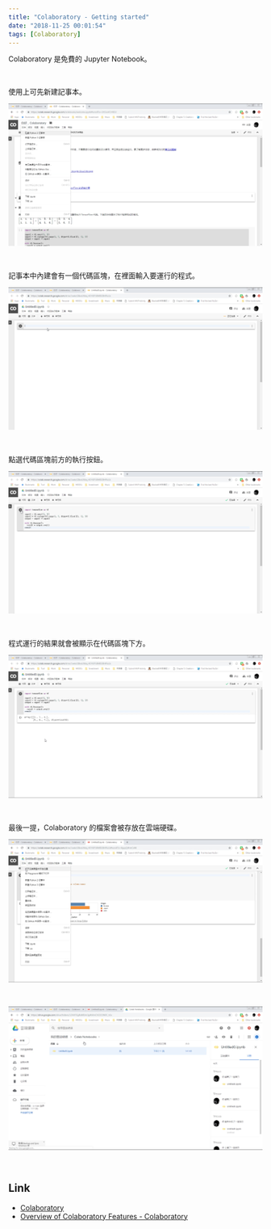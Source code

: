 ```yaml
---
title: "Colaboratory - Getting started"
date: "2018-11-25 00:01:54"
tags: [Colaboratory]
---
```



Colaboratory 是免費的 Jupyter Notebook。  

<!-- More -->

<br/>


使用上可先新建記事本。  

![1.png](1.png)

<br/>


記事本中內建會有一個代碼區塊，在裡面輸入要運行的程式。  

![2.png](2.png)

<br/>


點選代碼區塊前方的執行按鈕。  

![3.png](3.png)

<br/>


程式運行的結果就會被顯示在代碼區塊下方。

![4.png](4.png)

<br/>


最後一提，Colaboratory 的檔案會被存放在雲端硬碟。  

![5.png](5.png)

<br/>


![6.png](6.png)

<br/>


Link
----
* [Colaboratory](https://colab.research.google.com)
* [Overview of Colaboratory Features - Colaboratory](https://colab.research.google.com/notebooks/basic_features_overview.ipynb)

